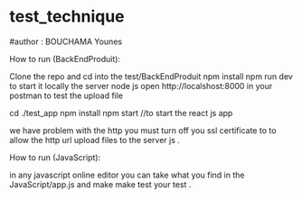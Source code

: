 # test_technique

#author : BOUCHAMA Younes

How to run (BackEndProduit):

Clone the repo and cd into the test/BackEndProduit
npm install
npm run dev to start it locally the server node js 
open http://localshost:8000 in your postman to test the upload file 


cd ./test_app 
npm install 
npm start  //to start the react js app 

we have problem with the http you must turn off you ssl certificate to 
to allow the http url upload files to the server js .

How to run (JavaScript):

in any javascript online editor you can take what you find  in 
the JavaScript/app.js and make make test your test .
